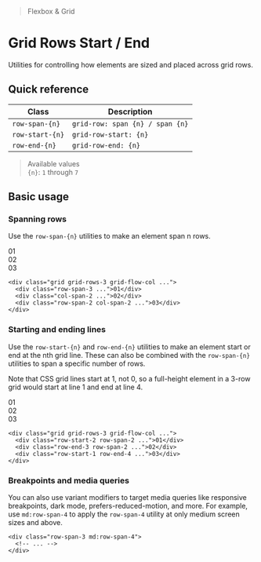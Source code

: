 > Flexbox & Grid

# Grid Rows Start / End
Utilities for controlling how elements are sized and placed across grid rows.

## Quick reference

| Class           | Description                     |
| --------------- | ------------------------------- |
| `row-span-{n}`  | `grid-row: span {n} / span {n}` |
| `row-start-{n}` | `grid-row-start: {n}`           |
| `row-end-{n}`   | `grid-row-end: {n}`             |

> Available values <br />
> `{n}`: `1` through `7` <br />

## Basic usage
### Spanning rows
Use the `row-span-{n}` utilities to make an element span n rows.

<container>
  <box striped class="grid grid-rows-3 grid-flow-col gap-24 rounded-4" fg-color="var(--tw-fuchsia-fg)" bg-color="var(--tw-fuchsia-bg)">
    <div class="bg-fuchsia-500 ex-box row-span-3 rounded-4 shadow-xl">01</div>
    <div class="bg-fuchsia-300 ex-box col-span-2 rounded-4 shadow-xl">02</div>
    <div class="bg-fuchsia-500 ex-box col-span-2 row-span-2 rounded-4 shadow-xl">03</div>
  </box>
</container>

```html{2,4}
<div class="grid grid-rows-3 grid-flow-col ...">
  <div class="row-span-3 ...">01</div>
  <div class="col-span-2 ...">02</div>
  <div class="row-span-2 col-span-2 ...">03</div>
</div>
```

### Starting and ending lines
Use the `row-start-{n}` and `row-end-{n}` utilities to make an element start or end at the nth grid line. These can also be combined with the `row-span-{n}` utilities to span a specific number of rows.

Note that CSS grid lines start at 1, not 0, so a full-height element in a 3-row grid would start at line 1 and end at line 4.

<container>
  <box striped class="grid grid-rows-3 grid-flow-col gap-24 rounded-4">
    <div class="bg-blue-500 ex-box row-start-2 row-span-2 rounded-4 shadow-xl">01</div>
    <div class="bg-blue-500 ex-box row-end-3 row-span-2 rounded-4 shadow-xl">02</div>
    <div class="bg-blue-500 ex-box row-start-1 row-end-4 rounded-4 shadow-xl">03</div>
  </box>
</container>

```html{2-4}
<div class="grid grid-rows-3 grid-flow-col ...">
  <div class="row-start-2 row-span-2 ...">01</div>
  <div class="row-end-3 row-span-2 ...">02</div>
  <div class="row-start-1 row-end-4 ...">03</div>
</div>
```

### Breakpoints and media queries
You can also use variant modifiers to target media queries like responsive breakpoints, dark mode, prefers-reduced-motion, and more. For example, use `md:row-span-4` to apply the `row-span-4` utility at only medium screen sizes and above.

```html{1}
<div class="row-span-3 md:row-span-4">
  <!-- ... -->
</div>
```
